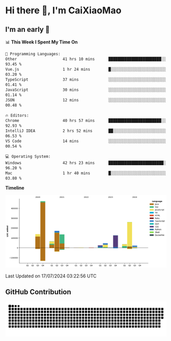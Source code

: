 # Hi there 👋, I'm CaiXiaoMao

## I'm an early 🐤
<!--START_SECTION:waka-->
📊 **This Week I Spent My Time On** 

```text
💬 Programming Languages: 
Other                    41 hrs 10 mins      ███████████████████████░░   93.45 % 
Vue.js                   1 hr 24 mins        █░░░░░░░░░░░░░░░░░░░░░░░░   03.20 % 
TypeScript               37 mins             ░░░░░░░░░░░░░░░░░░░░░░░░░   01.41 % 
JavaScript               30 mins             ░░░░░░░░░░░░░░░░░░░░░░░░░   01.14 % 
JSON                     12 mins             ░░░░░░░░░░░░░░░░░░░░░░░░░   00.48 % 

🔥 Editors: 
Chrome                   40 hrs 57 mins      ███████████████████████░░   92.93 % 
IntelliJ IDEA            2 hrs 52 mins       ██░░░░░░░░░░░░░░░░░░░░░░░   06.53 % 
VS Code                  14 mins             ░░░░░░░░░░░░░░░░░░░░░░░░░   00.54 % 

💻 Operating System: 
Windows                  42 hrs 23 mins      ████████████████████████░   96.20 % 
Mac                      1 hr 40 mins        █░░░░░░░░░░░░░░░░░░░░░░░░   03.80 % 
```

**Timeline**

![Lines of Code chart](https://raw.githubusercontent.com/caixiaomao/caixiaomao/main/assets/bar_graph.png)


 Last Updated on 17/07/2024 03:22:56 UTC
<!--END_SECTION:waka-->

## GitHub Contribution
<picture>
  <source media="(prefers-color-scheme: dark)" srcset="/dist/snake/github-contribution-grid-snake-dark.svg" />
  <source media="(prefers-color-scheme: light)" srcset="/dist/snake/github-contribution-grid-snake.svg" />
  <img alt="github contribution grid snake animation" src="/dist/snake/github-contribution-grid-snake.svg" />
</picture>
